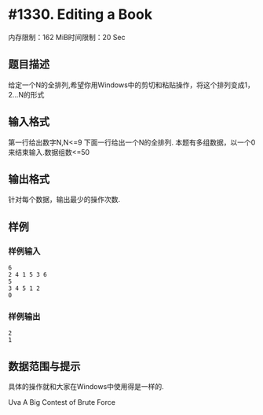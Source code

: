 # #1330. Editing a Book

内存限制：162 MiB时间限制：20 Sec

## 题目描述

给定一个N的全排列,希望你用Windows中的剪切和粘贴操作，将这个排列变成1，2...N的形式

## 输入格式

第一行给出数字N,N<=9 下面一行给出一个N的全排列. 本题有多组数据，以一个0来结束输入.数据组数<=50

## 输出格式

针对每个数据，输出最少的操作次数.

## 样例

### 样例输入

    
    6
    2 4 1 5 3 6
    5
    3 4 5 1 2
    0
    

### 样例输出

    
    2
    1
    

## 数据范围与提示

具体的操作就和大家在Windows中使用得是一样的.

Uva A Big Contest of Brute Force
